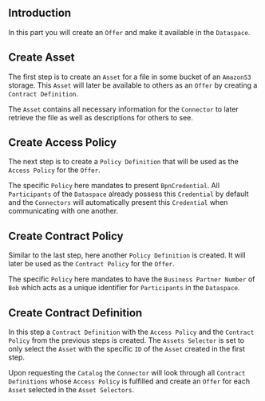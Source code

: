 ## Introduction

In this part you will create an `Offer` and make it available in the `Dataspace`.

## Create Asset

The first step is to create an `Asset` for a file in some bucket of an `AmazonS3` storage. This `Asset` will later be available to others as an `Offer` by creating a `Contract Definition`.

The `Asset` contains all necessary information for the `Connector` to later retrieve the file as well as descriptions for others to see.

## Create Access Policy

The next step is to create a `Policy Definition` that will be used as the `Access Policy` for the `Offer`.

The specific `Policy` here mandates to present `BpnCredential`. All `Participants` of the `Dataspace` already possess this `Credential` by default and the `Connectors` will automatically present this `Credential` when communicating with one another.

## Create Contract Policy

Similar to the last step, here another `Policy Definition` is created. It will later be used as the `Contract Policy` for the `Offer`.

The specific `Policy` here mandates to have the `Business Partner Number` of `Bob` which acts as a unique identifier for `Participants` in the `Dataspace`.

## Create Contract Definition

In this step a `Contract Definition` with the `Access Policy` and the `Contract Policy` from the previous steps is created. The `Assets Selector` is set to only select the `Asset` with the specific `ID` of the `Asset` created in the first step.

Upon requesting the `Catalog` the `Connector` will look through all `Contract Definitions` whose `Access Policy` is fulfilled and create an `Offer` for each `Asset` selected in the `Asset Selectors`.
